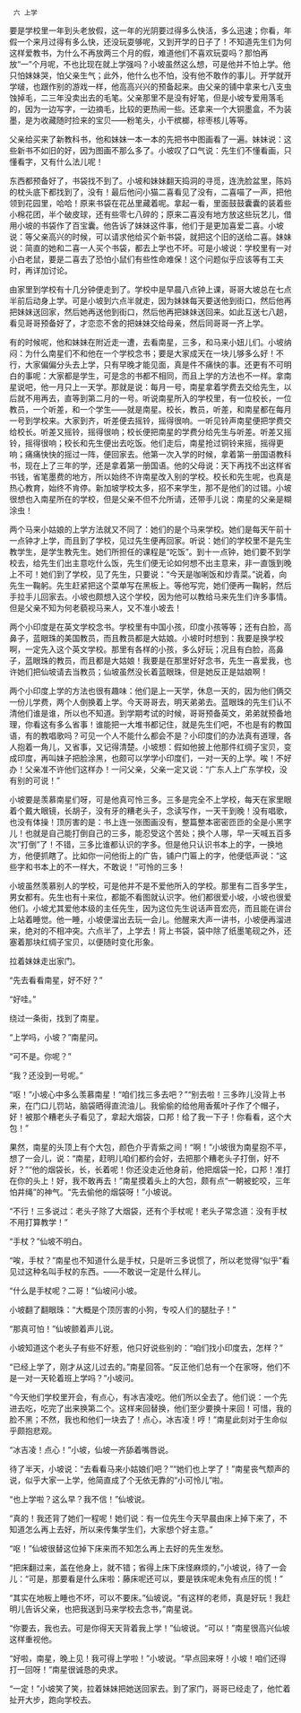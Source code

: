      六 上学 

   要是学校里一年到头老放假，这一年的光阴要过得多么快活，多么迅速；你看，年假一个来月过得有多么快，还没玩耍够呢，又到开学的日子了！不知道先生们为何这样爱教书，为什么不再放两三个月的假，难道他们不喜欢玩耍吗？那怕再放“一”个月呢，不也比现在就上学强吗？小坡虽然这么想，可是他并不怕上学。他只怕妹妹哭，怕父亲生气；此外，他什么也不怕，没有他不敢作的事儿。开学就开学啵，也跟作别的游戏一样，他高高兴兴的预备起来。由父亲的铺中拿来七八支虫蚀掉毛，二三年没卖出去的毛笔。父亲那里不是没有好笔，但是小坡专爱用落毛的，因为一边写字，一边摘毛，比较的更热闹一些。还拿来一个大铜墨盒，不为装墨，是为收藏随时捡来的宝贝——粉笔头，小干槟榔，棕枣核儿等等。 

   父亲给买来了新教科书，他和妹妹一本一本的先把书中图画看了一遍。妹妹说：这些新书不如旧的好，因为图画不那么多了。小坡叹了口气说：先生们不懂看画，只懂看字，又有什么法儿呢！ 

   东西都预备好了，书袋找不到了。小坡和妹妹翻天捣洞的寻觅，连洗脸盆里，陈妈的枕头底下都找到了，没有！最后他问小猫二喜看见了没有，二喜喵了一声，把他领到花园里，哈哈！原来书袋在花丛里藏着呢。拿起一看，里面鼓鼓囊囊的装着些小棉花团，半个破皮球，还有些零七八碎的；原来二喜没有地方放这些玩艺儿，借用小坡的书袋作了百宝囊。他告诉了妹妹这件事，他们于是更加喜爱二喜。小坡说：等父亲高兴的时候，可以请求他给买个新书袋，就把这个旧的送给二喜。妹妹说：简直的她和二喜一人买个书袋，都去上学也不坏。可是小坡说：学校里有一对小白老鼠，要是二喜去了恐怕小鼠们有些性命难保！这个问题似乎应该等有工夫时，再详加讨论。 

   由家里到学校有十几分钟便走到了。学校中是早晨八点钟上课，哥哥大坡总在七点半前后动身上学。可是小坡到六点半就走，因为妹妹每天要送他到街口，然后他再把妹妹送回家，然后她再送他到街口，然后他再把妹妹送回来。如此互送七八趟，看见哥哥预备好了，才恋恋不舍的把妹妹交给母亲，然后同哥哥一齐上学。 

   有的时候呢，他和妹妹在附近走一遭，去看南星，三多，和马来小妞儿们。小坡纳闷：为什么南星们不和他在一个学校念书；要是大家成天在一块儿够多么好！不行，大家偏偏分头去上学，只有早晚才能见面，真是件不痛快的事。还更有不可明白的事呢：大家都是学生，可是念的书都不相同，而且上学的方法也不一样。拿南星说吧，他一月只上一天学。那就是说：每月一号，南星拿着学费去交给先生，以后就不用再去，直等到第二月的一号。听说南星所入的学校里，有一位校长，一位教员，一个听差，和一个学生——就是南星。校长，教员，听差，和南星都在每月一号到学校来。大家到齐，听差便去摇铃，摇得很响。一听见铃声南星便把学费交给校长。听差又摇铃，摇得很响；校长便把南星的学费分给先生与听差。听差又摇铃，摇得很响；校长和先生便出去吃饭。他们走后，南星抢过铜铃来摇，摇得更响；痛痛快快的摇过一阵，便回家去。他第一次入学的时候，拿着第一册国语教科书，现在上了三年的学，还是拿着第一册国语。他的父母说：天下再找不出这样省书钱，省笔墨费的地方，所以始终不许南星改入别的学校。校长和先生呢，也真是热心教育，始终不肯停。新加坡学校太多，招不来学生，那不是他们的过错。小坡很想也入南星所在的学校，但是父亲不但不允所请，还带手儿说：南星的父亲是糊涂虫！ 

   两个马来小姑娘的上学方法就又不同了：她们的是个马来学校。她们是每天午前十一点钟才上学，而且到了学校，见过先生便再回家。听说：她们的学校里不是先生教学生，是学生教先生。她们所担任的课程是“吃饭”。到十一点钟，她们要不到学校去，给先生们出主意吃什么饭，先生们便无论如何想不出主意来，非一直饿到晚上不可！她们到了学校，见了先生，只要说：“今天是咖唎饭和炒青菜。”说着，向先生一鞠躬。先生赶紧把这个菜单写在黑板上。等他写完，她们便再一鞠躬，然后手拉手儿回家去。小坡也颇想入这个学校，因为他可以教给马来先生们许多事情。但是父亲不知为何老藐视马来人，又不准小坡去！ 

   两个小印度是在英文学校念书。学校里有中国小孩，印度小孩等等；还有白脸，高鼻子，蓝眼珠的美国教员，而且教员都是大姑娘。小坡时时想到：我要是换学校啊，一定先入这个英文学校。那里有各样的小孩，多么好玩；况且有白脸，高鼻子，蓝眼珠的教员，而且都是大姑娘！我要是在那里好好念书，先生一喜爱我，也许她们把仙坡请去当教员；仙坡虽然没长着蓝眼珠，但是她反正是姑娘啊！ 

   两个小印度上学的方法也很有趣味：他们是上一天学，休息一天的，因为他们俩交一份儿学费，两个人倒换着上学。今天哥哥去，明天弟弟去。蓝眼珠的先生们认不清他们谁是谁，所以也不知道。到学期考试的时候，哥哥预备英文，弟弟就预备地理，你看这有多么省事！谁能把一大堆书都记住，就是先生们吧，不也是有的教国语，有的教唱歌吗？可见一个人不能什么都会不是？小印度们的办法真有道理，各人抱着一角儿，又省事，又记得清楚。小坡想：假如他披上他那件红绸子宝贝，变成印度，再叫妹子把脸涂黑，也颇可以学学小印度们，一对一天的上学。唉！不好办！父亲准不许他们这样办！一问父亲，父亲一定又说：“广东人上广东学校，没有别的可说！” 

   小坡要是羡慕南星们呀，可是他真可怜三多。三多是完全不上学校，每天在家里眼着个戴大眼镜，长胡子，没有牙的糟老头子，念读写作，一天干到晚！没有唱歌，也没有体操！顶厉害的是：书上连一张图画没有，整篇整本密密匝匝的全是小黑字儿！也就是自己能打倒自己的三多，能忍受这个苦处；换个人哪，早一天喊五百多次“打倒”了！不错，三多比谁都认识的字多。但是他只认识书本上的字，一换地方，他便抓瞎了。比如你一问他街上的广告，铺户门匾上的字，他便低声说：“这些字和书本上的不一样大，不敢说！”可怜的三多！ 

   小坡虽然羡慕别人的学校，可是他并不是不爱他所入的学校。那里有二百多学生，男女都有。先生也有十来位，都能不看图就认识字。他们都很爱小坡，小坡也很爱他们。小坡尤其爱他本级的主任先生，因为这位先生说话声音宏亮，而且能在讲台上站着睡觉。他一睡，小坡便溜出去玩一会儿。他醒来大声一讲书，小坡便再溜进来，绝对的不相冲突。六点半了，上学去！背上书袋，袋中除了纸墨笔砚之外，还塞着那块红绸子宝贝，以便随时变化形象。 

   拉着妹妹走出家门。 

   “先去看看南星，好不好？” 

   “好哇。” 

   绕过一条街，找到了南星。 

   “上学吗，小坡？”南星问。 

   “可不是。你呢？” 

   “我？还没到一号呢。” 

   “呕！”小坡心中多么羡慕南星！“咱们找三多去吧？”“别去啦！三多昨儿没背上书来，在门口儿罚站，脑袋晒得直流油儿。我偷偷的给他用香蕉叶子作了个帽子，好！被那个糟老头子看见了，拿起大烟袋，口邦！给了我一下子！你看看，这个大包！” 

   果然，南星的头顶上有个大包，颜色介乎青紫之间！“啊！”小坡很为南星抱不平，想了一会儿，说：“南星，赶明儿咱们都约会好，去把那个糟老头子打倒，好不好？”“他的烟袋长，长，长着呢！你还没走近他身前，他把烟袋一抡，口邦！准打在你的头上！好，我不敢再去！”南星摸着头上的大包，颇有点“一朝被蛇咬，三年怕井绳”的神气。“先去偷他的烟袋呀！”小坡说。 

   “不行！三多说过：老头子除了大烟袋，还有个手杖呢！老头子常念道：没有手杖不用打算教学！” 

   “手杖？”仙坡不明白。 

   “唉，手杖？”南星也不知道什么是手杖，只是听三多说惯了，所以老觉得“似乎”看见过这种名叫手杖的东西。——不敢说一定是什么样儿。 

   “什么是手杖呢？二哥！”仙坡问小坡。 

   小坡翻了翻眼珠：“大概是个顶厉害的小狗，专咬人们的腿肚子！” 

   “那真可怕！”仙坡颤着声儿说。 

   小坡知道这个老头子有些不好惹，他只好说些别的：“咱们找小印度去，怎样？” 

   “已经上学了，刚才从这儿过去的。”南星回答。“反正他们总有一个在家呀，他们不是一对一天轮着班上学吗？”小坡问。 

   “今天他们学校里开会，有点心，有冰吉凌吃。他们所以全去了。他们说：一个先进去吃，吃完了出来换第二个。这样来回替换，他们至少要换十来回！可惜，我的脸不黑；不然，我也和他们一块去了！点心，冰吉凌！哼！”南星此刻对于生命似乎颇抱悲观。 

   “冰吉凌！点心！”小坡，仙坡一齐舔着嘴唇说。 

   待了半天，小坡说：“去看看马来小姑娘们吧？”“她们也上学了！”南星丧气颓声的说，似乎大家一上学，他简直成了个无依无靠的“小可怜儿”啦。 

   “也上学啦？这么早？我不信！”仙坡说。 

   “真的！我还背了她们一程呢！她们说：有一位先生今天早晨由床上掉下来了，不知道怎么再上去好，所以来传集学生们，大家想个好主意。” 

   “呕！”仙坡很替这位掉下床来而不知怎么再上去好的先生发愁。 

   “把床翻过来，盖在他身上，就不错；省得上床下床怪麻烦的，”小坡说，待了一会儿：“可是，那要看是什么床啦：藤床呢还可以，要是铁床呢未免有点压的慌！” 

   “其实在地板上睡也不坏，可以不要床。”仙坡说。“有这样的老师，真是好玩！我赶明儿告诉父亲，也把我送到马来学校去念书，”南星说。 

   “你要去，我也去。可是你得天天背着我上学！”仙坡说。“可以！”南星很高兴仙坡这样重视他。 

   “好啦，南星，晚上见！我可得上学啦！”小坡说。“早点回来呀！小坡！咱们还得打一回呀！”南星很诚恳的央求。 

   “一定！”小坡笑了笑，拉着妹妹把她送回家去。到了家门，哥哥已经走了，他忙着扯开大步，跑向学校去。 

